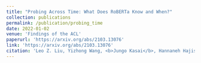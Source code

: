 ```yaml
---
title: "Probing Across Time: What Does RoBERTa Know and When?"
collection: publications
permalink: /publication/probing_time
date: 2022-01-02
venue: 'Findings of the ACL'
paperurl: 'https://arxiv.org/abs/2103.13076'
link: 'https://arxiv.org/abs/2103.13076'
citation: 'Leo Z. Liu, Yizhong Wang, <b>Jungo Kasai</b>, Hannaneh Hajishirzi, and Noah A. Smith. 2021. &quot;Probing Across Time: What Does RoBERTa Know and When?&quot; <i>Findings of the Association for Computational Linguistics: EMNLP 2021</i>.'
---
```

